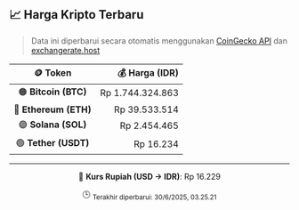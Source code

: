 

<!-- HARGA_KRIPTO -->
## 📈 Harga Kripto Terbaru

> Data ini diperbarui secara otomatis menggunakan [CoinGecko API](https://www.coingecko.com/) dan [exchangerate.host](https://exchangerate.host/)

<div align="center">

| 🪙 Token | 💰 Harga (IDR) |
|:------:|---------------:|
| 🟠 **Bitcoin (BTC)**   | Rp 1.744.324.863 |
| 🔵 **Ethereum (ETH)**  | Rp 39.533.514 |
| 🟣 **Solana (SOL)**    | Rp 2.454.465 |
| 🟢 **Tether (USDT)**   | Rp 16.234 |

---

💱 **Kurs Rupiah (USD → IDR)**: Rp 16.229

🕒 <sub>Terakhir diperbarui: 30/6/2025, 03.25.21</sub>

</div>
<!-- /HARGA_KRIPTO -->